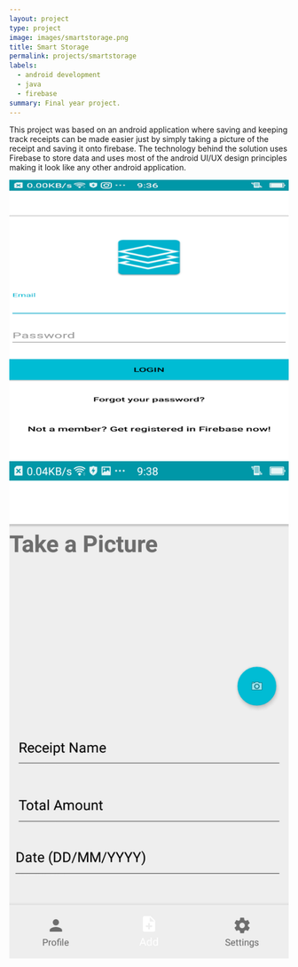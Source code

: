 ```yaml
---
layout: project
type: project
image: images/smartstorage.png
title: Smart Storage
permalink: projects/smartstorage
labels:
  - android development
  - java
  - firebase
summary: Final year project.
---
```


This project was based on an android application where saving and keeping track receipts can be made easier just by simply taking a picture of the receipt and saving it onto firebase. The technology behind the solution uses Firebase to store data and uses most of the android UI/UX design principles making it look like any other android application.


<div class="ui small rounded images">
  <img class="ui image" src="../images/Login.png">
  <img class="ui image" src="../images/Add.png">
</div>




